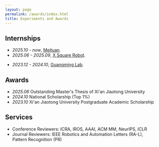 ```yaml
---
layout: page
permalink: /awards/index.html
title: Experiments and Awards
---
```



## Internships
- *2025.10 - now*, [Meituan](https://mri.meituan.com/research/home).
- *2025.06 - 2025.09*, [X Square Robot](https://www.x2robot.com/).
<!-- - *2024.07 - 2024.10*, [Baidu](https://home.baidu.com/). -->
- *2023.12 - 2024.10*, [Guangming Lab](https://www.gml.ac.cn/).

## Awards
- *2025.06* Outstanding Master's Thesis of Xi'an Jiaotong University
- *2024.10* National Scholarship (Top 1%)
- *2023.10* Xi'an Jiaotong University Postgraduate Academic Scholarship


## Services
- Conference Reviewers: ICRA, IROS, AAAI, ACM MM, NeurIPS, ICLR
- Journal Reviewers: IEEE Robotics and Automation Letters (RA-L), Pattern Recognition (PR)

<!-- <br> -->
